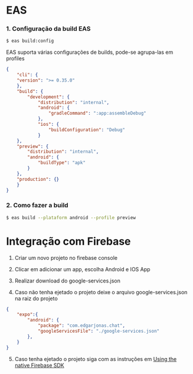# EAS 

### 1. Configuração da build EAS

```bash
$ eas build:config
```
EAS suporta várias configurações de builds, pode-se agrupa-las em profiles

```json
{
	"cli": {
	"version": ">= 0.35.0"
	},
	"build": {
		"development": {
			"distribution": "internal",
			"android": {
				"gradleCommand": ":app:assembleDebug"
			},
			"ios": {
				"buildConfiguration": "Debug"
			}
	},
	"preview": {
		"distribution": "internal",
		"android": {
			"buildType": "apk"
		}
	},
	"production": {}
	}
}
```

### 2. Como fazer a build
```bash
$ eas build --plataform android --profile preview
```


# Integração com Firebase

1. Criar um novo projeto no firebase console

2. Clicar em adicionar um app, escolha Android e IOS App

3. Realizar download do google-services.json

4. Caso não tenha ejetado o projeto deixe o arquivo google-services.json na raiz do projeto
```json
{
	"expo":{
		"android": {
			"package": "com.edgarjonas.chat",
			"googleServicesFile": "./google-services.json"
		},
	}
}
```
5. Caso tenha ejetado o projeto siga com as instruções em [Using the native Firebase SDK](https://docs.expo.dev/guides/setup-native-firebase/#android-1)

